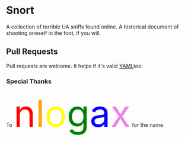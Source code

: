 # Snort

A collection of terrible UA sniffs found online. A historical document of shooting oneself in the foot, if you will.

## Pull Requests

Pull requests are welcome. It helps if it's valid [YAML](http://yaml.org/spec/1.2/spec.html)too.

### Special Thanks
To <span style="font-size: 100px"><span style="color:red">n</span><span style="color:orange">l</span><span style="color:yellow">o</span><span style="color:green">g</span><span style="color:blue">a</span><span style="color:violet">x</span></span> for the name.
